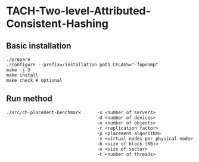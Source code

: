 # TACH-Two-level-Attributed-Consistent-Hashing
## Basic installation

```
./prepare 
./configure --prefix=/installation path CFLAGS="-fopenmp" 
make -j 3
make install
make check # optional
```

## Run method

```
./src/ch-placement-benchmark      -s <number of servers>
                                  -d <number of devices>
                                  -o <number of objects>
                                  -r <replication factor>
                                  -p <placement algorithm>
                                  -v <virtual nodes per physical node>
                                  -b <size of block (KB)>
                                  -e <size of sector>
                                  -t <number of threads>
```                                  
